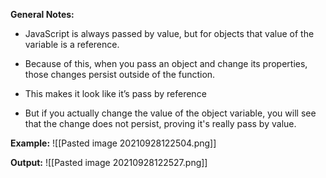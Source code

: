**General Notes:**
* JavaScript is always passed by value, but for objects that value of the variable is a reference.

* Because of this, when you pass an object and change its properties, those changes persist outside of the function.

* This makes it look like it’s pass by reference

* But if you actually change the value of the object variable, you will see that the change does not persist, proving it's really pass by value.

**Example:**
![[Pasted image 20210928122504.png]]

**Output:**
![[Pasted image 20210928122527.png]]